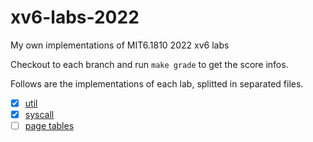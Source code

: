 # xv6-labs-2022
My own implementations of MIT6.1810 2022 xv6 labs

Checkout to each branch and run `make grade` to get the score infos.

Follows are the implementations of each lab, splitted in separated files.

* [x] [util](./util.md)
* [x] [syscall](./syscall.md)
* [ ] [page tables](./pagetable.md)
